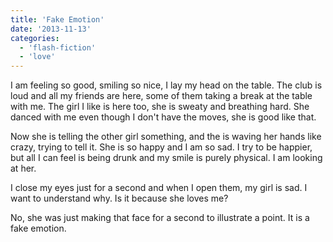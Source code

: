 ```yaml
---
title: 'Fake Emotion'
date: '2013-11-13'
categories:
  - 'flash-fiction'
  - 'love'
---
```


I am feeling so good, smiling so nice, I lay my head on the table. The club is
loud and all my friends are here, some of them taking a break at the table with
me. The girl I like is here too, she is sweaty and breathing hard. She danced
with me even though I don't have the moves, she is good like that.

Now she is telling the other girl something, and the is waving her hands like
crazy, trying to tell it. She is so happy and I am so sad. I try to be happier,
but all I can feel is being drunk and my smile is purely physical. I am looking
at her.

I close my eyes just for a second and when I open them, my girl is sad. I want
to understand why. Is it because she loves me?

No, she was just making that face for a second to illustrate a point. It is a
fake emotion.
